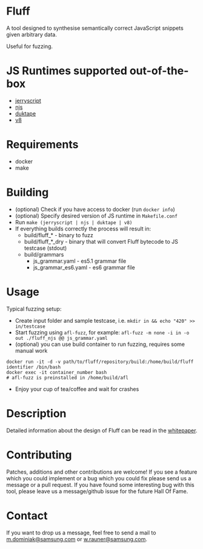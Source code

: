 # Fluff
A tool designed to synthesise semantically correct JavaScript snippets given arbitrary data.

Useful for fuzzing.

# JS Runtimes supported out-of-the-box
* [jerryscript](https://github.com/pando-project/jerryscript)
* [njs](https://hg.nginx.org/njs)
* [duktape](https://duktape.org/download.html)
* [v8](https://v8.dev/)

# Requirements
* docker
* make

# Building
* (optional) Check if you have access to docker (run ```docker info```)
* (optional) Specify desired version of JS runtime in ```Makefile.conf```
* Run ```make (jerryscript | njs | duktape | v8)```
* If everything builds correctly the process will result in:
    * build/fluff_* - binary to fuzz
    * build/fluff_*_dry - binary that will convert Fluff bytecode to JS testcase (stdout)
    * build/grammars
        * js_grammar.yaml - es5.1 grammar file
        * js_grammar_es6.yaml - es6 grammar file

# Usage
Typical fuzzing setup:

* Create input folder and sample testcase, i.e. ```mkdir in && echo "420" >> in/testcase```
* Start fuzzing using `afl-fuzz`, for example: `afl-fuzz -m none -i in -o out ./fluff_njs @@ js_grammar.yaml`
* (optional) you can use build container to run fuzzing, requires some manual work
```
docker run -it -d -v path/to/fluff/repository/build:/home/build/fluff identifier /bin/bash
docker exec -it container_number bash
# afl-fuzz is preinstalled in /home/build/afl
```

* Enjoy your cup of tea/coffee and wait for crashes

# Description
Detailed information about the design of Fluff can be read in the [whitepaper](https://i.blackhat.com/asia-19/Fri-March-29/bh-asia-Dominiak-Efficient-Approach-to-Fuzzing-Interpreters-wp.pdf).

# Contributing
Patches, additions and other contributions are welcome! If you see a feature which you could implement or a bug which you could fix please send us a message or a pull request. If you have found some interesting bug with this tool, please leave us a message/github issue for the future Hall Of Fame.

# Contact
If you want to drop us a message, feel free to send a mail to <m.dominiak@samsung.com> or <w.rauner@samsung.com>.
